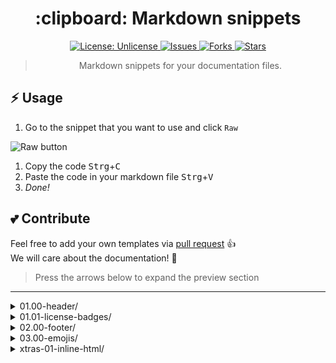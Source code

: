 <h1 align="center"> :clipboard: Markdown snippets </h1>

<p align="center">

<a href="http://unlicense.org/">
<img src="https://img.shields.io/badge/license-Unlicense-blue.svg" alt="License: Unlicense">
</a>

<a href="https://github.com/markdown-templates/markdown-snippets/issues">
<img src="https://img.shields.io/github/issues/markdown-templates/markdown-snippets.svg" alt="Issues">
</a>

<a href="https://github.com/markdown-templates/markdown-snippets/fork">
<img src="https://img.shields.io/github/forks/markdown-templates/markdown-snippets.svg" alt="Forks">
</a>

<a href="https://github.com/markdown-templates/markdown-snippets/stargazers">
<img src="https://img.shields.io/github/stars/markdown-templates/markdown-snippets.svg" alt="Stars">
</a>

</p>


<blockquote align="center"> Markdown snippets for your documentation files. </blockquote>

## :zap: Usage

1. Go to the snippet that you want to use and click `Raw`

![Raw button](https://i.imgur.com/QkHqujv.png)

1. Copy the code <kbd>Strg</kbd>+<kbd>C</kbd>
2. Paste the code in your markdown file <kbd>Strg</kbd>+<kbd>V</kbd>
3. _Done!_

## :two_hearts: Contribute

Feel free to add your own templates via [pull request](https://github.com/markdown-templates/markdown-snippets/pulls) :+1:  
We will care about the documentation! :wrench:

> Press the arrows below to expand the preview section


----

<details> <summary>01.00-header/</summary>

### [01.00-header/navigation-bar-1.md](01.00-header/navigation-bar-1.md)
---

<p align="center">
   <strong><a href="#link1">Link 1</a></strong>
   |
   <strong><a href="#link2">Link 2</a></strong>
   |
   <strong><a href="#link3">Link 3</a></strong>
   |
   <strong><a href="#link4">Link 4</a></strong>
   |
   <strong><a href="#link5">Link 5</a></strong>
</p>

---





### [01.00-header/table-of-content.md](01.00-header/table-of-content.md)

- [Installation](#installation)
  - [sub1](#sub1)
  - [sub2](#sub2)
- [Usage](#usage)
  - [sub3](#sub3)
  - [sub4](#sub4)
- [License](#license)
- [Links](#links)


</details><details> <summary>01.01-license-badges/</summary>

### [01.01-license-badges/Apache_2.0.md](01.01-license-badges/Apache_2.0.md)
[![License](https://img.shields.io/badge/License-Apache%202.0-blue.svg)](https://opensource.org/licenses/Apache-2.0)





### [01.01-license-badges/Attribution_License_(BY).md](01.01-license-badges/Attribution_License_(BY).md)

[![License: Open Data Commons Attribution](https://img.shields.io/badge/License-ODC_BY-brightgreen.svg)](https://opendatacommons.org/licenses/by/)


### [01.01-license-badges/BSD_2-clause_license.md](01.01-license-badges/BSD_2-clause_license.md)

[![License](https://img.shields.io/badge/License-BSD%202--Clause-orange.svg)](https://opensource.org/licenses/BSD-2-Clause)


### [01.01-license-badges/BSD_3-clause_license.md](01.01-license-badges/BSD_3-clause_license.md)

[![License](https://img.shields.io/badge/License-BSD%203--Clause-blue.svg)](https://opensource.org/licenses/BSD-3-Clause)


### [01.01-license-badges/GNU_GPL_v2.md](01.01-license-badges/GNU_GPL_v2.md)

[![License: GPL v2](https://img.shields.io/badge/License-GPL%20v2-blue.svg)](https://www.gnu.org/licenses/old-licenses/gpl-2.0.en.html)


### [01.01-license-badges/GNU_GPL_v3.md](01.01-license-badges/GNU_GPL_v3.md)

[![License: GPL v3](https://img.shields.io/badge/License-GPLv3-blue.svg)](https://www.gnu.org/licenses/gpl-3.0)


### [01.01-license-badges/MIT.md](01.01-license-badges/MIT.md)

[![License: MIT](https://img.shields.io/badge/License-MIT-yellow.svg)](https://opensource.org/licenses/MIT)


### [01.01-license-badges/Mozilla_Public_License_2.0.md](01.01-license-badges/Mozilla_Public_License_2.0.md)

[![License: MPL 2.0](https://img.shields.io/badge/License-MPL%202.0-brightgreen.svg)](https://opensource.org/licenses/MPL-2.0)


### [01.01-license-badges/The_Unlicense.md](01.01-license-badges/The_Unlicense.md)

[![License: Unlicense](https://img.shields.io/badge/license-Unlicense-blue.svg)](http://unlicense.org/)


</details><details> <summary>02.00-footer/</summary>

### [02.00-footer/footnotes.md](02.00-footer/footnotes.md)
---

<sup>[1]: Hello World</sup>  
<sup>[2]: Hello Internet</sup>





### [02.00-footer/social-links.md](02.00-footer/social-links.md)


----

> [MyWebsite](https://www.example.com) &nbsp;&middot;&nbsp;
> GitHub [@MyGitHub](https://github.com/MyGitHub) &nbsp;&middot;&nbsp;
> Other [MyProfilename](https://othersocialmedia.com/MyProfile)

</details><details> <summary>03.00-emojis/</summary>

### [03.00-emojis/emojis.md](03.00-emojis/emojis.md)
# People

|                       :bowtie: `:bowtie:`                       |                        :smile: `:smile:`                        |           :laughing: `:laughing:`           |
| :-------------------------------------------------------------: | :-------------------------------------------------------------: | :-----------------------------------------: |
|                        :blush: `:blush:`                        |                       :smiley: `:smiley:`                       |            :relaxed: `:relaxed:`            |
|                        :smirk: `:smirk:`                        |                   :heart_eyes: `:heart_eyes:`                   |      :kissing_heart: `:kissing_heart:`      |
|          :kissing_closed_eyes: `:kissing_closed_eyes:`          |                      :flushed: `:flushed:`                      |           :relieved: `:relieved:`           |
|                    :satisfied: `:satisfied:`                    |                         :grin: `:grin:`                         |               :wink: `:wink:`               |
| :stuck_out_tongue_winking_eye: `:stuck_out_tongue_winking_eye:` | :stuck_out_tongue_closed_eyes: `:stuck_out_tongue_closed_eyes:` |           :grinning: `:grinning:`           |
|                      :kissing: `:kissing:`                      |         :kissing_smiling_eyes: `:kissing_smiling_eyes:`         |   :stuck_out_tongue: `:stuck_out_tongue:`   |
|                     :sleeping: `:sleeping:`                     |                      :worried: `:worried:`                      |           :frowning: `:frowning:`           |
|                    :anguished: `:anguished:`                    |                   :open_mouth: `:open_mouth:`                   |          :grimacing: `:grimacing:`          |
|                     :confused: `:confused:`                     |                       :hushed: `:hushed:`                       |     :expressionless: `:expressionless:`     |
|                     :unamused: `:unamused:`                     |                  :sweat_smile: `:sweat_smile:`                  |              :sweat: `:sweat:`              |
|        :disappointed_relieved: `:disappointed_relieved:`        |                        :weary: `:weary:`                        |            :pensive: `:pensive:`            |
|                 :disappointed: `:disappointed:`                 |                   :confounded: `:confounded:`                   |            :fearful: `:fearful:`            |
|                   :cold_sweat: `:cold_sweat:`                   |                    :persevere: `:persevere:`                    |                :cry: `:cry:`                |
|                          :sob: `:sob:`                          |                          :joy: `:joy:`                          |         :astonished: `:astonished:`         |
|                       :scream: `:scream:`                       |                    :neckbeard: `:neckbeard:`                    |         :tired_face: `:tired_face:`         |
|                        :angry: `:angry:`                        |                         :rage: `:rage:`                         |            :triumph: `:triumph:`            |
|                       :sleepy: `:sleepy:`                       |                          :yum: `:yum:`                          |               :mask: `:mask:`               |
|                   :sunglasses: `:sunglasses:`                   |                   :dizzy_face: `:dizzy_face:`                   |                :imp: `:imp:`                |
|                  :smiling_imp: `:smiling_imp:`                  |                 :neutral_face: `:neutral_face:`                 |           :no_mouth: `:no_mouth:`           |
|                     :innocent: `:innocent:`                     |                        :alien: `:alien:`                        |       :yellow_heart: `:yellow_heart:`       |
|                   :blue_heart: `:blue_heart:`                   |                 :purple_heart: `:purple_heart:`                 |              :heart: `:heart:`              |
|                  :green_heart: `:green_heart:`                  |                 :broken_heart: `:broken_heart:`                 |          :heartbeat: `:heartbeat:`          |
|                   :heartpulse: `:heartpulse:`                   |                   :two_hearts: `:two_hearts:`                   |   :revolving_hearts: `:revolving_hearts:`   |
|                        :cupid: `:cupid:`                        |              :sparkling_heart: `:sparkling_heart:`              |           :sparkles: `:sparkles:`           |
|                         :star: `:star:`                         |                        :star2: `:star2:`                        |              :dizzy: `:dizzy:`              |
|                         :boom: `:boom:`                         |                    :collision: `:collision:`                    |              :anger: `:anger:`              |
|                  :exclamation: `:exclamation:`                  |                     :question: `:question:`                     |   :grey_exclamation: `:grey_exclamation:`   |
|                :grey_question: `:grey_question:`                |                          :zzz: `:zzz:`                          |               :dash: `:dash:`               |
|                  :sweat_drops: `:sweat_drops:`                  |                        :notes: `:notes:`                        |       :musical_note: `:musical_note:`       |
|                         :fire: `:fire:`                         |                       :hankey: `:hankey:`                       |               :poop: `:poop:`               |
|                         :shit: `:shit:`                         |                           :+1: `:+1:`                           |           :thumbsup: `:thumbsup:`           |
|                           :-1: `:-1:`                           |                   :thumbsdown: `:thumbsdown:`                   |            :ok_hand: `:ok_hand:`            |
|                        :punch: `:punch:`                        |                    :facepunch: `:facepunch:`                    |               :fist: `:fist:`               |
|                            :v: `:v:`                            |                         :wave: `:wave:`                         |               :hand: `:hand:`               |
|                  :raised_hand: `:raised_hand:`                  |                   :open_hands: `:open_hands:`                   |           :point_up: `:point_up:`           |
|                   :point_down: `:point_down:`                   |                   :point_left: `:point_left:`                   |        :point_right: `:point_right:`        |
|                 :raised_hands: `:raised_hands:`                 |                         :pray: `:pray:`                         |         :point_up_2: `:point_up_2:`         |
|                         :clap: `:clap:`                         |                       :muscle: `:muscle:`                       |              :metal: `:metal:`              |
|                           :fu: `:fu:`                           |                      :walking: `:walking:`                      |             :runner: `:runner:`             |
|                      :running: `:running:`                      |                       :couple: `:couple:`                       |             :family: `:family:`             |
|        :two_men_holding_hands: `:two_men_holding_hands:`        |      :two_women_holding_hands: `:two_women_holding_hands:`      |             :dancer: `:dancer:`             |
|                      :dancers: `:dancers:`                      |                     :ok_woman: `:ok_woman:`                     |            :no_good: `:no_good:`            |
|      :information_desk_person: `:information_desk_person:`      |                 :raising_hand: `:raising_hand:`                 |    :bride_with_veil: `:bride_with_veil:`    |
|     :person_with_pouting_face: `:person_with_pouting_face:`     |              :person_frowning: `:person_frowning:`              |                :bow: `:bow:`                |
|                   :couplekiss: `:couplekiss:`                   |            :couple_with_heart: `:couple_with_heart:`            |            :massage: `:massage:`            |
|                      :haircut: `:haircut:`                      |                    :nail_care: `:nail_care:`                    |                :boy: `:boy:`                |
|                         :girl: `:girl:`                         |                        :woman: `:woman:`                        |                :man: `:man:`                |
|                         :baby: `:baby:`                         |                  :older_woman: `:older_woman:`                  |          :older_man: `:older_man:`          |
|       :person_with_blond_hair: `:person_with_blond_hair:`       |          :man_with_gua_pi_mao: `:man_with_gua_pi_mao:`          |    :man_with_turban: `:man_with_turban:`    |
|          :construction_worker: `:construction_worker:`          |                          :cop: `:cop:`                          |              :angel: `:angel:`              |
|                     :princess: `:princess:`                     |                   :smiley_cat: `:smiley_cat:`                   |          :smile_cat: `:smile_cat:`          |
|               :heart_eyes_cat: `:heart_eyes_cat:`               |                  :kissing_cat: `:kissing_cat:`                  |          :smirk_cat: `:smirk_cat:`          |
|                   :scream_cat: `:scream_cat:`                   |              :crying_cat_face: `:crying_cat_face:`              |            :joy_cat: `:joy_cat:`            |
|                  :pouting_cat: `:pouting_cat:`                  |                :japanese_ogre: `:japanese_ogre:`                |    :japanese_goblin: `:japanese_goblin:`    |
|                  :see_no_evil: `:see_no_evil:`                  |                 :hear_no_evil: `:hear_no_evil:`                 |      :speak_no_evil: `:speak_no_evil:`      |
|                    :guardsman: `:guardsman:`                    |                        :skull: `:skull:`                        |               :feet: `:feet:`               |
|                         :lips: `:lips:`                         |                         :kiss: `:kiss:`                         |            :droplet: `:droplet:`            |
|                          :ear: `:ear:`                          |                         :eyes: `:eyes:`                         |               :nose: `:nose:`               |
|                       :tongue: `:tongue:`                       |                  :love_letter: `:love_letter:`                  | :bust_in_silhouette: `:bust_in_silhouette:` |
|          :busts_in_silhouette: `:busts_in_silhouette:`          |               :speech_balloon: `:speech_balloon:`               |    :thought_balloon: `:thought_balloon:`    |
|                    :feelsgood: `:feelsgood:`                    |                     :finnadie: `:finnadie:`                     |          :goberserk: `:goberserk:`          |
|                      :godmode: `:godmode:`                      |                  :hurtrealbad: `:hurtrealbad:`                  |              :rage1: `:rage1:`              |
|                        :rage2: `:rage2:`                        |                        :rage3: `:rage3:`                        |              :rage4: `:rage4:`              |
|                      :suspect: `:suspect:`                      |                    :trollface: `:trollface:`                    |

# Nature

|                        :sunny: `:sunny:`                        |             :umbrella: `:umbrella:`             |                       :cloud: `:cloud:`                       |
| :-------------------------------------------------------------: | :---------------------------------------------: | :-----------------------------------------------------------: |
|                    :snowflake: `:snowflake:`                    |              :snowman: `:snowman:`              |                         :zap: `:zap:`                         |
|                      :cyclone: `:cyclone:`                      |                :foggy: `:foggy:`                |                       :ocean: `:ocean:`                       |
|                          :cat: `:cat:`                          |                  :dog: `:dog:`                  |                       :mouse: `:mouse:`                       |
|                      :hamster: `:hamster:`                      |               :rabbit: `:rabbit:`               |                        :wolf: `:wolf:`                        |
|                         :frog: `:frog:`                         |                :tiger: `:tiger:`                |                       :koala: `:koala:`                       |
|                         :bear: `:bear:`                         |                  :pig: `:pig:`                  |                    :pig_nose: `:pig_nose:`                    |
|                          :cow: `:cow:`                          |                 :boar: `:boar:`                 |                 :monkey_face: `:monkey_face:`                 |
|                       :monkey: `:monkey:`                       |                :horse: `:horse:`                |                   :racehorse: `:racehorse:`                   |
|                        :camel: `:camel:`                        |                :sheep: `:sheep:`                |                    :elephant: `:elephant:`                    |
|                   :panda_face: `:panda_face:`                   |                :snake: `:snake:`                |                        :bird: `:bird:`                        |
|                   :baby_chick: `:baby_chick:`                   |        :hatched_chick: `:hatched_chick:`        |              :hatching_chick: `:hatching_chick:`              |
|                      :chicken: `:chicken:`                      |              :penguin: `:penguin:`              |                      :turtle: `:turtle:`                      |
|                          :bug: `:bug:`                          |             :honeybee: `:honeybee:`             |                         :ant: `:ant:`                         |
|                       :beetle: `:beetle:`                       |                :snail: `:snail:`                |                     :octopus: `:octopus:`                     |
|                :tropical_fish: `:tropical_fish:`                |                 :fish: `:fish:`                 |                       :whale: `:whale:`                       |
|                       :whale2: `:whale2:`                       |              :dolphin: `:dolphin:`              |                        :cow2: `:cow2:`                        |
|                          :ram: `:ram:`                          |                  :rat: `:rat:`                  |               :water_buffalo: `:water_buffalo:`               |
|                       :tiger2: `:tiger2:`                       |              :rabbit2: `:rabbit2:`              |                      :dragon: `:dragon:`                      |
|                         :goat: `:goat:`                         |              :rooster: `:rooster:`              |                        :dog2: `:dog2:`                        |
|                         :pig2: `:pig2:`                         |               :mouse2: `:mouse2:`               |                          :ox: `:ox:`                          |
|                  :dragon_face: `:dragon_face:`                  |             :blowfish: `:blowfish:`             |                   :crocodile: `:crocodile:`                   |
|              :dromedary_camel: `:dromedary_camel:`              |              :leopard: `:leopard:`              |                        :cat2: `:cat2:`                        |
|                       :poodle: `:poodle:`                       |           :paw_prints: `:paw_prints:`           |                     :bouquet: `:bouquet:`                     |
|               :cherry_blossom: `:cherry_blossom:`               |                :tulip: `:tulip:`                |            :four_leaf_clover: `:four_leaf_clover:`            |
|                         :rose: `:rose:`                         |            :sunflower: `:sunflower:`            |                    :hibiscus: `:hibiscus:`                    |
|                   :maple_leaf: `:maple_leaf:`                   |               :leaves: `:leaves:`               |                 :fallen_leaf: `:fallen_leaf:`                 |
|                         :herb: `:herb:`                         |             :mushroom: `:mushroom:`             |                      :cactus: `:cactus:`                      |
|                    :palm_tree: `:palm_tree:`                    |       :evergreen_tree: `:evergreen_tree:`       |              :deciduous_tree: `:deciduous_tree:`              |
|                     :chestnut: `:chestnut:`                     |             :seedling: `:seedling:`             |                     :blossom: `:blossom:`                     |
|                  :ear_of_rice: `:ear_of_rice:`                  |                :shell: `:shell:`                |        :globe_with_meridians: `:globe_with_meridians:`        |
|                :sun_with_face: `:sun_with_face:`                |  :full_moon_with_face: `:full_moon_with_face:`  |          :new_moon_with_face: `:new_moon_with_face:`          |
|                     :new_moon: `:new_moon:`                     | :waxing_crescent_moon: `:waxing_crescent_moon:` |          :first_quarter_moon: `:first_quarter_moon:`          |
|          :waxing_gibbous_moon: `:waxing_gibbous_moon:`          |            :full_moon: `:full_moon:`            |         :waning_gibbous_moon: `:waning_gibbous_moon:`         |
|            :last_quarter_moon: `:last_quarter_moon:`            | :waning_crescent_moon: `:waning_crescent_moon:` | :last_quarter_moon_with_face: `:last_quarter_moon_with_face:` |
| :first_quarter_moon_with_face: `:first_quarter_moon_with_face:` |                 :moon: `:moon:`                 |                :earth_africa: `:earth_africa:`                |
|               :earth_americas: `:earth_americas:`               |           :earth_asia: `:earth_asia:`           |                     :volcano: `:volcano:`                     |
|                    :milky_way: `:milky_way:`                    |         :partly_sunny: `:partly_sunny:`         |                     :octocat: `:octocat:`                     |
|                     :squirrel: `:squirrel:`                     |

# Objects

|                         :bamboo: `:bamboo:`                         |                 :gift_heart: `:gift_heart:`                 |                  :dolls: `:dolls:`                  |
| :-----------------------------------------------------------------: | :---------------------------------------------------------: | :-------------------------------------------------: |
|                 :school_satchel: `:school_satchel:`                 |               :mortar_board: `:mortar_board:`               |                  :flags: `:flags:`                  |
|                      :fireworks: `:fireworks:`                      |                   :sparkler: `:sparkler:`                   |             :wind_chime: `:wind_chime:`             |
|                     :rice_scene: `:rice_scene:`                     |             :jack_o_lantern: `:jack_o_lantern:`             |                  :ghost: `:ghost:`                  |
|                          :santa: `:santa:`                          |             :christmas_tree: `:christmas_tree:`             |                   :gift: `:gift:`                   |
|                           :bell: `:bell:`                           |                    :no_bell: `:no_bell:`                    |          :tanabata_tree: `:tanabata_tree:`          |
|                           :tada: `:tada:`                           |              :confetti_ball: `:confetti_ball:`              |                :balloon: `:balloon:`                |
|                   :crystal_ball: `:crystal_ball:`                   |                         :cd: `:cd:`                         |                    :dvd: `:dvd:`                    |
|                    :floppy_disk: `:floppy_disk:`                    |                     :camera: `:camera:`                     |           :video_camera: `:video_camera:`           |
|                   :movie_camera: `:movie_camera:`                   |                   :computer: `:computer:`                   |                     :tv: `:tv:`                     |
|                         :iphone: `:iphone:`                         |                      :phone: `:phone:`                      |              :telephone: `:telephone:`              |
|             :telephone_receiver: `:telephone_receiver:`             |                      :pager: `:pager:`                      |                    :fax: `:fax:`                    |
|                       :minidisc: `:minidisc:`                       |                        :vhs: `:vhs:`                        |                  :sound: `:sound:`                  |
|                        :speaker: `:speaker:`                        |                       :mute: `:mute:`                       |            :loudspeaker: `:loudspeaker:`            |
|                           :mega: `:mega:`                           |                  :hourglass: `:hourglass:`                  | :hourglass_flowing_sand: `:hourglass_flowing_sand:` |
|                    :alarm_clock: `:alarm_clock:`                    |                      :watch: `:watch:`                      |                  :radio: `:radio:`                  |
|                      :satellite: `:satellite:`                      |                       :loop: `:loop:`                       |                    :mag: `:mag:`                    |
|                      :mag_right: `:mag_right:`                      |                     :unlock: `:unlock:`                     |                   :lock: `:lock:`                   |
|              :lock_with_ink_pen: `:lock_with_ink_pen:`              |       :closed_lock_with_key: `:closed_lock_with_key:`       |                    :key: `:key:`                    |
|                           :bulb: `:bulb:`                           |                 :flashlight: `:flashlight:`                 |        :high_brightness: `:high_brightness:`        |
|                 :low_brightness: `:low_brightness:`                 |              :electric_plug: `:electric_plug:`              |                :battery: `:battery:`                |
|                        :calling: `:calling:`                        |                      :email: `:email:`                      |                :mailbox: `:mailbox:`                |
|                        :postbox: `:postbox:`                        |                       :bath: `:bath:`                       |                :bathtub: `:bathtub:`                |
|                         :shower: `:shower:`                         |                     :toilet: `:toilet:`                     |                 :wrench: `:wrench:`                 |
|                   :nut_and_bolt: `:nut_and_bolt:`                   |                     :hammer: `:hammer:`                     |                   :seat: `:seat:`                   |
|                       :moneybag: `:moneybag:`                       |                        :yen: `:yen:`                        |                 :dollar: `:dollar:`                 |
|                          :pound: `:pound:`                          |                       :euro: `:euro:`                       |            :credit_card: `:credit_card:`            |
|               :money_with_wings: `:money_with_wings:`               |                     :e-mail: `:e-mail:`                     |             :inbox_tray: `:inbox_tray:`             |
|                    :outbox_tray: `:outbox_tray:`                    |                   :envelope: `:envelope:`                   |      :incoming_envelope: `:incoming_envelope:`      |
|                    :postal_horn: `:postal_horn:`                    |             :mailbox_closed: `:mailbox_closed:`             |      :mailbox_with_mail: `:mailbox_with_mail:`      |
|           :mailbox_with_no_mail: `:mailbox_with_no_mail:`           |                       :door: `:door:`                       |                :smoking: `:smoking:`                |
|                           :bomb: `:bomb:`                           |                        :gun: `:gun:`                        |                  :hocho: `:hocho:`                  |
|                           :pill: `:pill:`                           |                    :syringe: `:syringe:`                    |         :page_facing_up: `:page_facing_up:`         |
|                 :page_with_curl: `:page_with_curl:`                 |              :bookmark_tabs: `:bookmark_tabs:`              |              :bar_chart: `:bar_chart:`              |
|       :chart_with_upwards_trend: `:chart_with_upwards_trend:`       | :chart_with_downwards_trend: `:chart_with_downwards_trend:` |                 :scroll: `:scroll:`                 |
|                      :clipboard: `:clipboard:`                      |                   :calendar: `:calendar:`                   |                   :date: `:date:`                   |
|                     :card_index: `:card_index:`                     |                :file_folder: `:file_folder:`                |       :open_file_folder: `:open_file_folder:`       |
|                       :scissors: `:scissors:`                       |                    :pushpin: `:pushpin:`                    |              :paperclip: `:paperclip:`              |
|                      :black_nib: `:black_nib:`                      |                    :pencil2: `:pencil2:`                    |         :straight_ruler: `:straight_ruler:`         |
|               :triangular_ruler: `:triangular_ruler:`               |                :closed_book: `:closed_book:`                |             :green_book: `:green_book:`             |
|                      :blue_book: `:blue_book:`                      |                :orange_book: `:orange_book:`                |               :notebook: `:notebook:`               |
| :notebook_with_decorative_cover: `:notebook_with_decorative_cover:` |                     :ledger: `:ledger:`                     |                  :books: `:books:`                  |
|                       :bookmark: `:bookmark:`                       |                 :name_badge: `:name_badge:`                 |             :microscope: `:microscope:`             |
|                      :telescope: `:telescope:`                      |                  :newspaper: `:newspaper:`                  |               :football: `:football:`               |
|                     :basketball: `:basketball:`                     |                     :soccer: `:soccer:`                     |               :baseball: `:baseball:`               |
|                         :tennis: `:tennis:`                         |                      :8ball: `:8ball:`                      |         :rugby_football: `:rugby_football:`         |
|                        :bowling: `:bowling:`                        |                       :golf: `:golf:`                       |     :mountain_bicyclist: `:mountain_bicyclist:`     |
|                      :bicyclist: `:bicyclist:`                      |               :horse_racing: `:horse_racing:`               |            :snowboarder: `:snowboarder:`            |
|                        :swimmer: `:swimmer:`                        |                     :surfer: `:surfer:`                     |                    :ski: `:ski:`                    |
|                         :spades: `:spades:`                         |                     :hearts: `:hearts:`                     |                  :clubs: `:clubs:`                  |
|                       :diamonds: `:diamonds:`                       |                        :gem: `:gem:`                        |                   :ring: `:ring:`                   |
|                         :trophy: `:trophy:`                         |              :musical_score: `:musical_score:`              |       :musical_keyboard: `:musical_keyboard:`       |
|                         :violin: `:violin:`                         |              :space_invader: `:space_invader:`              |             :video_game: `:video_game:`             |
|                    :black_joker: `:black_joker:`                    |       :flower_playing_cards: `:flower_playing_cards:`       |               :game_die: `:game_die:`               |
|                           :dart: `:dart:`                           |                    :mahjong: `:mahjong:`                    |                :clapper: `:clapper:`                |
|                           :memo: `:memo:`                           |                     :pencil: `:pencil:`                     |                   :book: `:book:`                   |
|                            :art: `:art:`                            |                 :microphone: `:microphone:`                 |             :headphones: `:headphones:`             |
|                        :trumpet: `:trumpet:`                        |                  :saxophone: `:saxophone:`                  |                 :guitar: `:guitar:`                 |
|                           :shoe: `:shoe:`                           |                     :sandal: `:sandal:`                     |              :high_heel: `:high_heel:`              |
|                       :lipstick: `:lipstick:`                       |                       :boot: `:boot:`                       |                  :shirt: `:shirt:`                  |
|                         :tshirt: `:tshirt:`                         |                    :necktie: `:necktie:`                    |         :womans_clothes: `:womans_clothes:`         |
|                          :dress: `:dress:`                          |    :running_shirt_with_sash: `:running_shirt_with_sash:`    |                  :jeans: `:jeans:`                  |
|                         :kimono: `:kimono:`                         |                     :bikini: `:bikini:`                     |                 :ribbon: `:ribbon:`                 |
|                         :tophat: `:tophat:`                         |                      :crown: `:crown:`                      |             :womans_hat: `:womans_hat:`             |
|                      :mans_shoe: `:mans_shoe:`                      |            :closed_umbrella: `:closed_umbrella:`            |              :briefcase: `:briefcase:`              |
|                        :handbag: `:handbag:`                        |                      :pouch: `:pouch:`                      |                  :purse: `:purse:`                  |
|                     :eyeglasses: `:eyeglasses:`                     |      :fishing_pole_and_fish: `:fishing_pole_and_fish:`      |                 :coffee: `:coffee:`                 |
|                            :tea: `:tea:`                            |                       :sake: `:sake:`                       |            :baby_bottle: `:baby_bottle:`            |
|                           :beer: `:beer:`                           |                      :beers: `:beers:`                      |               :cocktail: `:cocktail:`               |
|                 :tropical_drink: `:tropical_drink:`                 |                 :wine_glass: `:wine_glass:`                 |         :fork_and_knife: `:fork_and_knife:`         |
|                          :pizza: `:pizza:`                          |                  :hamburger: `:hamburger:`                  |                  :fries: `:fries:`                  |
|                    :poultry_leg: `:poultry_leg:`                    |               :meat_on_bone: `:meat_on_bone:`               |              :spaghetti: `:spaghetti:`              |
|                          :curry: `:curry:`                          |               :fried_shrimp: `:fried_shrimp:`               |                  :bento: `:bento:`                  |
|                          :sushi: `:sushi:`                          |                  :fish_cake: `:fish_cake:`                  |              :rice_ball: `:rice_ball:`              |
|                   :rice_cracker: `:rice_cracker:`                   |                       :rice: `:rice:`                       |                  :ramen: `:ramen:`                  |
|                           :stew: `:stew:`                           |                       :oden: `:oden:`                       |                  :dango: `:dango:`                  |
|                            :egg: `:egg:`                            |                      :bread: `:bread:`                      |               :doughnut: `:doughnut:`               |
|                        :custard: `:custard:`                        |                   :icecream: `:icecream:`                   |              :ice_cream: `:ice_cream:`              |
|                     :shaved_ice: `:shaved_ice:`                     |                   :birthday: `:birthday:`                   |                   :cake: `:cake:`                   |
|                         :cookie: `:cookie:`                         |              :chocolate_bar: `:chocolate_bar:`              |                  :candy: `:candy:`                  |
|                       :lollipop: `:lollipop:`                       |                  :honey_pot: `:honey_pot:`                  |                  :apple: `:apple:`                  |
|                    :green_apple: `:green_apple:`                    |                  :tangerine: `:tangerine:`                  |                  :lemon: `:lemon:`                  |
|                       :cherries: `:cherries:`                       |                     :grapes: `:grapes:`                     |             :watermelon: `:watermelon:`             |
|                     :strawberry: `:strawberry:`                     |                      :peach: `:peach:`                      |                  :melon: `:melon:`                  |
|                         :banana: `:banana:`                         |                       :pear: `:pear:`                       |              :pineapple: `:pineapple:`              |
|                   :sweet_potato: `:sweet_potato:`                   |                   :eggplant: `:eggplant:`                   |                 :tomato: `:tomato:`                 |
|                           :corn: `:corn:`                           |

# Places

|               :house: `:house:`               |       :house_with_garden: `:house_with_garden:`       |                 :school: `:school:`                 |
| :-------------------------------------------: | :---------------------------------------------------: | :-------------------------------------------------: |
|              :office: `:office:`              |             :post_office: `:post_office:`             |               :hospital: `:hospital:`               |
|                :bank: `:bank:`                |       :convenience_store: `:convenience_store:`       |             :love_hotel: `:love_hotel:`             |
|               :hotel: `:hotel:`               |                 :wedding: `:wedding:`                 |                 :church: `:church:`                 |
|    :department_store: `:department_store:`    |    :european_post_office: `:european_post_office:`    |           :city_sunrise: `:city_sunrise:`           |
|         :city_sunset: `:city_sunset:`         |         :japanese_castle: `:japanese_castle:`         |        :european_castle: `:european_castle:`        |
|                :tent: `:tent:`                |                 :factory: `:factory:`                 |            :tokyo_tower: `:tokyo_tower:`            |
|               :japan: `:japan:`               |              :mount_fuji: `:mount_fuji:`              | :sunrise_over_mountains: `:sunrise_over_mountains:` |
|             :sunrise: `:sunrise:`             |                   :stars: `:stars:`                   |      :statue_of_liberty: `:statue_of_liberty:`      |
|     :bridge_at_night: `:bridge_at_night:`     |          :carousel_horse: `:carousel_horse:`          |                :rainbow: `:rainbow:`                |
|        :ferris_wheel: `:ferris_wheel:`        |                :fountain: `:fountain:`                |         :roller_coaster: `:roller_coaster:`         |
|                :ship: `:ship:`                |               :speedboat: `:speedboat:`               |                   :boat: `:boat:`                   |
|            :sailboat: `:sailboat:`            |                 :rowboat: `:rowboat:`                 |                 :anchor: `:anchor:`                 |
|              :rocket: `:rocket:`              |                :airplane: `:airplane:`                |             :helicopter: `:helicopter:`             |
|    :steam_locomotive: `:steam_locomotive:`    |                    :tram: `:tram:`                    |       :mountain_railway: `:mountain_railway:`       |
|                :bike: `:bike:`                |          :aerial_tramway: `:aerial_tramway:`          |     :suspension_railway: `:suspension_railway:`     |
|   :mountain_cableway: `:mountain_cableway:`   |                 :tractor: `:tractor:`                 |               :blue_car: `:blue_car:`               |
| :oncoming_automobile: `:oncoming_automobile:` |                     :car: `:car:`                     |                :red_car: `:red_car:`                |
|                :taxi: `:taxi:`                |           :oncoming_taxi: `:oncoming_taxi:`           |      :articulated_lorry: `:articulated_lorry:`      |
|                 :bus: `:bus:`                 |            :oncoming_bus: `:oncoming_bus:`            |         :rotating_light: `:rotating_light:`         |
|          :police_car: `:police_car:`          |     :oncoming_police_car: `:oncoming_police_car:`     |            :fire_engine: `:fire_engine:`            |
|           :ambulance: `:ambulance:`           |                 :minibus: `:minibus:`                 |                  :truck: `:truck:`                  |
|               :train: `:train:`               |                 :station: `:station:`                 |                 :train2: `:train2:`                 |
|   :bullettrain_front: `:bullettrain_front:`   |        :bullettrain_side: `:bullettrain_side:`        |             :light_rail: `:light_rail:`             |
|            :monorail: `:monorail:`            |             :railway_car: `:railway_car:`             |             :trolleybus: `:trolleybus:`             |
|              :ticket: `:ticket:`              |                :fuelpump: `:fuelpump:`                | :vertical_traffic_light: `:vertical_traffic_light:` |
|       :traffic_light: `:traffic_light:`       |                 :warning: `:warning:`                 |           :construction: `:construction:`           |
|            :beginner: `:beginner:`            |                     :atm: `:atm:`                     |           :slot_machine: `:slot_machine:`           |
|             :busstop: `:busstop:`             |                  :barber: `:barber:`                  |             :hotsprings: `:hotsprings:`             |
|      :checkered_flag: `:checkered_flag:`      |           :crossed_flags: `:crossed_flags:`           |        :izakaya_lantern: `:izakaya_lantern:`        |
|               :moyai: `:moyai:`               |             :circus_tent: `:circus_tent:`             |        :performing_arts: `:performing_arts:`        |
|       :round_pushpin: `:round_pushpin:`       | :triangular_flag_on_post: `:triangular_flag_on_post:` |                     :jp: `:jp:`                     |
|                  :kr: `:kr:`                  |                      :cn: `:cn:`                      |                     :us: `:us:`                     |
|                  :fr: `:fr:`                  |                      :es: `:es:`                      |                     :it: `:it:`                     |
|                  :ru: `:ru:`                  |                      :gb: `:gb:`                      |                     :uk: `:uk:`                     |
|                  :de: `:de:`                  |

# Symbols

|                             :one: `:one:`                             |                         :two: `:two:`                         |                     :three: `:three:`                     |
| :-------------------------------------------------------------------: | :-----------------------------------------------------------: | :-------------------------------------------------------: |
|                            :four: `:four:`                            |                        :five: `:five:`                        |                       :six: `:six:`                       |
|                           :seven: `:seven:`                           |                       :eight: `:eight:`                       |                      :nine: `:nine:`                      |
|                      :keycap_ten: `:keycap_ten:`                      |                        :1234: `:1234:`                        |                      :zero: `:zero:`                      |
|                            :hash: `:hash:`                            |                     :symbols: `:symbols:`                     |            :arrow_backward: `:arrow_backward:`            |
|                      :arrow_down: `:arrow_down:`                      |               :arrow_forward: `:arrow_forward:`               |                :arrow_left: `:arrow_left:`                |
|                    :capital_abcd: `:capital_abcd:`                    |                        :abcd: `:abcd:`                        |                       :abc: `:abc:`                       |
|                :arrow_lower_left: `:arrow_lower_left:`                |           :arrow_lower_right: `:arrow_lower_right:`           |               :arrow_right: `:arrow_right:`               |
|                        :arrow_up: `:arrow_up:`                        |            :arrow_upper_left: `:arrow_upper_left:`            |         :arrow_upper_right: `:arrow_upper_right:`         |
|               :arrow_double_down: `:arrow_double_down:`               |             :arrow_double_up: `:arrow_double_up:`             |          :arrow_down_small: `:arrow_down_small:`          |
|              :arrow_heading_down: `:arrow_heading_down:`              |            :arrow_heading_up: `:arrow_heading_up:`            | :leftwards_arrow_with_hook: `:leftwards_arrow_with_hook:` |
|                :arrow_right_hook: `:arrow_right_hook:`                |            :left_right_arrow: `:left_right_arrow:`            |             :arrow_up_down: `:arrow_up_down:`             |
|                  :arrow_up_small: `:arrow_up_small:`                  |            :arrows_clockwise: `:arrows_clockwise:`            |   :arrows_counterclockwise: `:arrows_counterclockwise:`   |
|                          :rewind: `:rewind:`                          |                :fast_forward: `:fast_forward:`                |        :information_source: `:information_source:`        |
|                              :ok: `:ok:`                              |   :twisted_rightwards_arrows: `:twisted_rightwards_arrows:`   |                    :repeat: `:repeat:`                    |
|                      :repeat_one: `:repeat_one:`                      |                         :new: `:new:`                         |                       :top: `:top:`                       |
|                              :up: `:up:`                              |                        :cool: `:cool:`                        |                      :free: `:free:`                      |
|                              :ng: `:ng:`                              |                      :cinema: `:cinema:`                      |                      :koko: `:koko:`                      |
|                 :signal_strength: `:signal_strength:`                 |                       :u5272: `:u5272:`                       |                     :u5408: `:u5408:`                     |
|                           :u55b6: `:u55b6:`                           |                       :u6307: `:u6307:`                       |                     :u6708: `:u6708:`                     |
|                           :u6709: `:u6709:`                           |                       :u6e80: `:u6e80:`                       |                     :u7121: `:u7121:`                     |
|                           :u7533: `:u7533:`                           |                       :u7a7a: `:u7a7a:`                       |                     :u7981: `:u7981:`                     |
|                              :sa: `:sa:`                              |                    :restroom: `:restroom:`                    |                      :mens: `:mens:`                      |
|                          :womens: `:womens:`                          |                 :baby_symbol: `:baby_symbol:`                 |                :no_smoking: `:no_smoking:`                |
|                         :parking: `:parking:`                         |                  :wheelchair: `:wheelchair:`                  |                     :metro: `:metro:`                     |
|                   :baggage_claim: `:baggage_claim:`                   |                      :accept: `:accept:`                      |                        :wc: `:wc:`                        |
|                   :potable_water: `:potable_water:`                   |     :put_litter_in_its_place: `:put_litter_in_its_place:`     |                    :secret: `:secret:`                    |
|                 :congratulations: `:congratulations:`                 |                           :m: `:m:`                           |          :passport_control: `:passport_control:`          |
|                    :left_luggage: `:left_luggage:`                    |                     :customs: `:customs:`                     |       :ideograph_advantage: `:ideograph_advantage:`       |
|                              :cl: `:cl:`                              |                         :sos: `:sos:`                         |                        :id: `:id:`                        |
|                   :no_entry_sign: `:no_entry_sign:`                   |                    :underage: `:underage:`                    |          :no_mobile_phones: `:no_mobile_phones:`          |
|                   :do_not_litter: `:do_not_litter:`                   |           :non-potable_water: `:non-potable_water:`           |               :no_bicycles: `:no_bicycles:`               |
|                  :no_pedestrians: `:no_pedestrians:`                  |           :children_crossing: `:children_crossing:`           |                  :no_entry: `:no_entry:`                  |
|           :eight_spoked_asterisk: `:eight_spoked_asterisk:`           |    :eight_pointed_black_star: `:eight_pointed_black_star:`    |          :heart_decoration: `:heart_decoration:`          |
|                              :vs: `:vs:`                              |              :vibration_mode: `:vibration_mode:`              |          :mobile_phone_off: `:mobile_phone_off:`          |
|                           :chart: `:chart:`                           |           :currency_exchange: `:currency_exchange:`           |                     :aries: `:aries:`                     |
|                          :taurus: `:taurus:`                          |                      :gemini: `:gemini:`                      |                    :cancer: `:cancer:`                    |
|                             :leo: `:leo:`                             |                       :virgo: `:virgo:`                       |                     :libra: `:libra:`                     |
|                        :scorpius: `:scorpius:`                        |                 :sagittarius: `:sagittarius:`                 |                 :capricorn: `:capricorn:`                 |
|                        :aquarius: `:aquarius:`                        |                      :pisces: `:pisces:`                      |                 :ophiuchus: `:ophiuchus:`                 |
|                :six_pointed_star: `:six_pointed_star:`                | :negative_squared_cross_mark: `:negative_squared_cross_mark:` |                         :a: `:a:`                         |
|                               :b: `:b:`                               |                          :ab: `:ab:`                          |                        :o2: `:o2:`                        |
| :diamond_shape_with_a_dot_inside: `:diamond_shape_with_a_dot_inside:` |                     :recycle: `:recycle:`                     |                       :end: `:end:`                       |
|                              :on: `:on:`                              |                        :soon: `:soon:`                        |                    :clock1: `:clock1:`                    |
|                        :clock130: `:clock130:`                        |                     :clock10: `:clock10:`                     |                 :clock1030: `:clock1030:`                 |
|                         :clock11: `:clock11:`                         |                   :clock1130: `:clock1130:`                   |                   :clock12: `:clock12:`                   |
|                       :clock1230: `:clock1230:`                       |                      :clock2: `:clock2:`                      |                  :clock230: `:clock230:`                  |
|                          :clock3: `:clock3:`                          |                    :clock330: `:clock330:`                    |                    :clock4: `:clock4:`                    |
|                        :clock430: `:clock430:`                        |                      :clock5: `:clock5:`                      |                  :clock530: `:clock530:`                  |
|                          :clock6: `:clock6:`                          |                    :clock630: `:clock630:`                    |                    :clock7: `:clock7:`                    |
|                        :clock730: `:clock730:`                        |                      :clock8: `:clock8:`                      |                  :clock830: `:clock830:`                  |
|                          :clock9: `:clock9:`                          |                    :clock930: `:clock930:`                    |         :heavy_dollar_sign: `:heavy_dollar_sign:`         |
|                       :copyright: `:copyright:`                       |                  :registered: `:registered:`                  |                        :tm: `:tm:`                        |
|                               :x: `:x:`                               |      :heavy_exclamation_mark: `:heavy_exclamation_mark:`      |                  :bangbang: `:bangbang:`                  |
|                     :interrobang: `:interrobang:`                     |                           :o: `:o:`                           |    :heavy_multiplication_x: `:heavy_multiplication_x:`    |
|                 :heavy_plus_sign: `:heavy_plus_sign:`                 |            :heavy_minus_sign: `:heavy_minus_sign:`            |       :heavy_division_sign: `:heavy_division_sign:`       |
|                    :white_flower: `:white_flower:`                    |                         :100: `:100:`                         |          :heavy_check_mark: `:heavy_check_mark:`          |
|           :ballot_box_with_check: `:ballot_box_with_check:`           |                :radio_button: `:radio_button:`                |                      :link: `:link:`                      |
|                      :curly_loop: `:curly_loop:`                      |                   :wavy_dash: `:wavy_dash:`                   |     :part_alternation_mark: `:part_alternation_mark:`     |
|                         :trident: `:trident:`                         |                :black_square: `:black_square:`                |              :white_square: `:white_square:`              |
|                :white_check_mark: `:white_check_mark:`                |         :black_square_button: `:black_square_button:`         |       :white_square_button: `:white_square_button:`       |
|                    :black_circle: `:black_circle:`                    |                :white_circle: `:white_circle:`                |                :red_circle: `:red_circle:`                |
|               :large_blue_circle: `:large_blue_circle:`               |          :large_blue_diamond: `:large_blue_diamond:`          |      :large_orange_diamond: `:large_orange_diamond:`      |
|              :small_blue_diamond: `:small_blue_diamond:`              |        :small_orange_diamond: `:small_orange_diamond:`        |        :small_red_triangle: `:small_red_triangle:`        |
|         :small_red_triangle_down: `:small_red_triangle_down:`         |                      :shipit: `:shipit:`                      |

<sup>Source: [https://gist.github.com/rxaviers/7360908](https://gist.github.com/rxaviers/7360908)</sup>





</details><details> <summary>xtras-01-inline-html/</summary>

### [xtras-01-inline-html/keyboard.md](xtras-01-inline-html/keyboard.md)
<kbd>Strg+X</kbd>  
<kbd>Strg</kbd> + <kbd>X</kbd>  
<kbd>Or any other text</kbd>





### [xtras-01-inline-html/superscript.md](xtras-01-inline-html/superscript.md)

This is a text with <sup>SuperScript</sup>  
You can use it for footnotes<sup>1</sup>

---

<sup>[1]: See [footnotes](../02-footer/footnotes)</sup>


### [xtras-01-inline-html/top-right.md](xtras-01-inline-html/top-right.md)

<p align="right">01/01/2000</p>



